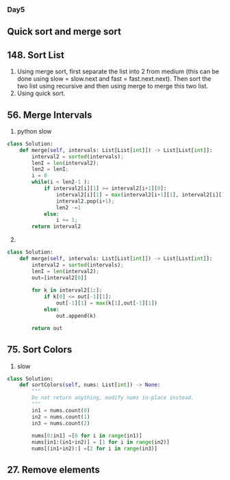 ### Day5
## Quick sort and merge sort
## 148. Sort List
1. Using merge sort, first separate the list into 2 from medium (this can be done using slow = slow.next and fast = fast.next.next). Then sort the two list using recursive and then using merge to merge this two list.
2. Using quick sort.

## 56. Merge Intervals

1. python slow
```python
class Solution:
    def merge(self, intervals: List[List[int]]) -> List[List[int]]:
        interval2 = sorted(intervals);
        lenI = len(interval2);
        len2 = lenI;
        i = 0
        while(i < len2-1 ):
            if interval2[i][1] >= interval2[i+1][0]:
                interval2[i][1] = max(interval2[i+1][1], interval2[i][1]);
                interval2.pop(i+1);
                len2 -=1
            else:
                i += 1;
        return interval2
```        
2.
```python
class Solution:
    def merge(self, intervals: List[List[int]]) -> List[List[int]]:
        interval2 = sorted(intervals);
        lenI = len(interval2);
        out=[interval2[0]]
        
        for k in interval2[1:]:
            if k[0] <= out[-1][1]:
                out[-1][1] = max(k[1],out[-1][1])
            else:
                out.append(k)

        return out
```

## 75. Sort Colors
1. slow
```python
class Solution:
    def sortColors(self, nums: List[int]) -> None:
        """
        Do not return anything, modify nums in-place instead.
        """
        in1 = nums.count(0)
        in2 = nums.count(1)
        in3 = nums.count(2)
    
        nums[0:in1] =[0 for i in range(in1)]
        nums[in1:(in1+in2)] = [1 for i in range(in2)]
        nums[(in1+in2):] =[2 for i in range(in3)] 


```








## 27. Remove elements
